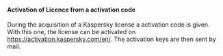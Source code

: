 #### Activation of Licence from a activation code
During the acquisition of a Kaspersky license a activation code is given.
With this one, the license can be activated on https://activation.kaspersky.com/en/.
The activation keys are then sent by mail.
